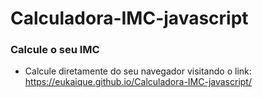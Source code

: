 # Calculadora-IMC-javascript
 
### Calcule o seu IMC

- Calcule diretamente do seu navegador visitando o link: https://eukaique.github.io/Calculadora-IMC-javascript/
